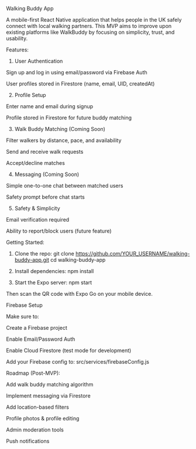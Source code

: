 Walking Buddy App

A mobile-first React Native application that helps people in the UK safely connect with local walking partners. This MVP aims to improve upon existing platforms like WalkBuddy by focusing on simplicity, trust, and usability.

Features:
1. User Authentication

Sign up and log in using email/password via Firebase Auth

User profiles stored in Firestore (name, email, UID, createdAt)

2. Profile Setup

Enter name and email during signup

Profile stored in Firestore for future buddy matching

3. Walk Buddy Matching (Coming Soon)

Filter walkers by distance, pace, and availability

Send and receive walk requests

Accept/decline matches

4. Messaging (Coming Soon)

Simple one-to-one chat between matched users

Safety prompt before chat starts

5. Safety & Simplicity

Email verification required

Ability to report/block users (future feature)

Getting Started:
1. Clone the repo:
git clone https://github.com/YOUR_USERNAME/walking-buddy-app.git
cd walking-buddy-app

2. Install dependencies:
npm install

3. Start the Expo server:
npm start


Then scan the QR code with Expo Go on your mobile device.

Firebase Setup

Make sure to:

Create a Firebase project

Enable Email/Password Auth

Enable Cloud Firestore (test mode for development)

Add your Firebase config to:
src/services/firebaseConfig.js

Roadmap (Post-MVP):

 Add walk buddy matching algorithm

 Implement messaging via Firestore

 Add location-based filters

 Profile photos & profile editing

 Admin moderation tools

 Push notifications
